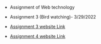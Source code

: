 - Assignment of Web technology

- Assignment 3 (Bird watching)- 3/29/2022
- [Assignment 3 website Link](https://manishkarki99.github.io/wt-lab-assignment/Assignment/Assignment3/assets/)
- [Assignment 4 website Link](https://manishkarki99/wt-lab-assignment/tree/main/Assignment/Asssignment%204)
